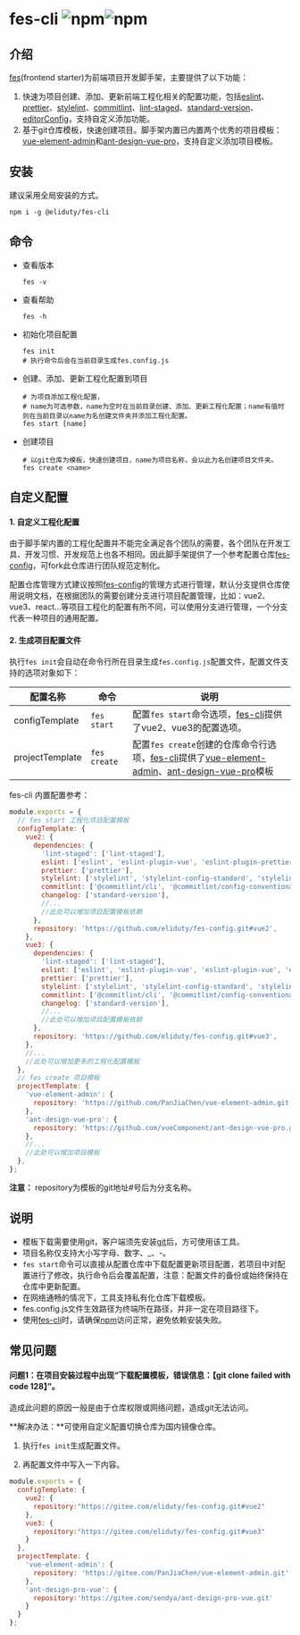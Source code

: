 # fes-cli ![npm](https://img.shields.io/npm/dt/@eliduty/fes-cli)![npm](https://img.shields.io/npm/v/@eliduty/fes-cli)
## 介绍

[fes](https://github.com/eliduty/fes-cli)(frontend starter)为前端项目开发脚手架，主要提供了以下功能：

1. 快速为项目创建、添加、更新前端工程化相关的配置功能，包括[eslint](https://eslint.bootcss.com/)、[prettier](https://prettier.io/)、[stylelint](https://stylelint.io/)、[commitlint](https://commitlint.js.org/)、[lint-staged](https://www.npmjs.com/package/lint-staged)、[standard-version](https://github.com/conventional-changelog/conventional-changelog-config-spec/blob/master/versions/2.1.0/README.md)、[editorConfig](https://editorconfig.org/)，支持自定义添加功能。
2. 基于git仓库模板，快速创建项目。脚手架内置已内置两个优秀的项目模板：[vue-element-admin](https://github.com/PanJiaChen/vue-element-admin.git)和[ant-design-vue-pro](https://github.com/vueComponent/ant-design-vue-pro.git)，支持自定义添加项目模板。

## 安装

建议采用全局安装的方式。

```
npm i -g @eliduty/fes-cli
```

## 命令

- 查看版本

  ```
  fes -v
  ```

- 查看帮助

  ```
  fes -h
  ```

- 初始化项目配置

  ```
  fes init
  # 执行命令后会在当前目录生成fes.config.js
  ```

- 创建、添加、更新工程化配置到项目

  ```
  # 为项目添加工程化配置，
  # name为可选参数，name为空时在当前目录创建、添加、更新工程化配置；name有值时则在当前目录以name为名创建文件夹并添加工程化配置。
  fes start [name]
  ```

- 创建项目

  ```
  # 以git仓库为模板，快速创建项目，name为项目名称，会以此为名创建项目文件夹。
  fes create <name>
  ```

## 自定义配置

#### 1. 自定义工程化配置

由于脚手架内置的工程化配置并不能完全满足各个团队的需要，各个团队在开发工具、开发习惯、开发规范上也各不相同。因此脚手架提供了一个参考配置仓库[fes-config](https://github.com/eliduty/fes-config)，可fork此仓库进行团队规范定制化。

配置仓库管理方式建议按照[fes-config](https://github.com/eliduty/fes-config)的管理方式进行管理，默认分支提供仓库使用说明文档，在根据团队的需要创建分支进行项目配置管理，比如：vue2、vue3、react...等项目工程化的配置有所不同，可以使用分支进行管理，一个分支代表一种项目的通用配置。

#### 2. 生成项目配置文件

执行`fes init`会自动在命令行所在目录生成`fes.config.js`配置文件，配置文件支持的选项对象如下：

| 配置名称        | 命令         | 说明                                                         |
| --------------- | ------------ | ------------------------------------------------------------ |
| configTemplate  | `fes start`  | 配置`fes start`命令选项，[fes-cli](https://github.com/eliduty/fes-cli)提供了vue2、vue3的配置选项。 |
| projectTemplate | `fes create` | 配置`fes create`创建的仓库命令行选项，[fes-cli](https://github.com/eliduty/fes-cli)提供了[vue-element-admin](https://github.com/PanJiaChen/vue-element-admin.git)、[ant-design-vue-pro](https://github.com/vueComponent/ant-design-vue-pro.git)模板 |

fes-cli 内置配置参考：

```javascript
module.exports = {
  // fes start 工程化项目配置模板
  configTemplate: {
    vue2: {
      dependencies: {
        'lint-staged': ['lint-staged'],
        eslint: ['eslint', 'eslint-plugin-vue', 'eslint-plugin-prettier', 'eslint-config-prettier'],
        prettier: ['prettier'],
        stylelint: ['stylelint', 'stylelint-config-standard', 'stylelint-config-rational-order', 'stylelint-order'],
        commitlint: ['@commitlint/cli', '@commitlint/config-conventional'],
        changelog: ['standard-version'],
        //...
        //此处可以增加项目配置模板依赖
      },
      repository: 'https://github.com/eliduty/fes-config.git#vue2',
    },
    vue3: {
      dependencies: {
        'lint-staged': ['lint-staged'],
        eslint: ['eslint', 'eslint-plugin-vue', 'eslint-plugin-vue', 'eslint-plugin-prettier', 'eslint-config-prettier'],
        prettier: ['prettier'],
        stylelint: ['stylelint', 'stylelint-config-standard', 'stylelint-config-rational-order', 'stylelint-order'],
        commitlint: ['@commitlint/cli', '@commitlint/config-conventional'],
        changelog: ['standard-version'],
        //...
        //此处可以增加项目配置模板依赖
      },
      repository: 'https://github.com/eliduty/fes-config.git#vue3',
    },
    //...
    //此处可以增加更多的工程化配置模板
  },
  // fes create 项目模板
  projectTemplate: {
    'vue-element-admin': {
      repository: 'https://github.com/PanJiaChen/vue-element-admin.git',
    },
    'ant-design-vue-pro': {
      repository: 'https://github.com/vueComponent/ant-design-vue-pro.git',
    },
    //...
    //此处可以增加项目模板
  },
};


```

**注意：** repository为模板的git地址#号后为分支名称。

## 说明

- 模板下载需要使用git，客户端须先安装[git](https://git-scm.com/downloads)后，方可使用该工具。
- 项目名称仅支持大小写字母、数字、_、-。
- `fes start`命令可以直接从配置仓库中下载配置更新项目配置，若项目中对配置进行了修改，执行命令后会覆盖配置，注意：配置文件的备份或始终保持在仓库中更新配置。
- 在网络通畅的情况下，工具支持私有化仓库下载模板。
- fes.config.js文件生效路径为终端所在路径，并非一定在项目路径下。
- 使用[fes-cli](https://github.com/eliduty/fes-cli)时，请确保[npm](https://www.npmjs.com/)访问正常，避免依赖安装失败。

## 常见问题
#### 问题1：在项目安装过程中出现“下载配置模板，错误信息：【git clone failed with code 128】”。

造成此问题的原因一般是由于仓库权限或网络问题，造成git无法访问。

**解决办法：**可使用自定义配置切换仓库为国内镜像仓库。

1. 执行`fes init`生成配置文件。

2. 再配置文件中写入一下内容。

```javascript
module.exports = {
  configTemplate: {
    vue2: {
      repository:"https://gitee.com/eliduty/fes-config.git#vue2"
    },
    vue3: {
      repository:"https://gitee.com/eliduty/fes-config.git#vue3"
    }
  },
  projectTemplate: {
    'vue-element-admin': {
      repository: 'https://gitee.com/PanJiaChen/vue-element-admin.git'
    },
    'ant-design-pro-vue': {
      repository:'https://gitee.com/sendya/ant-design-pro-vue.git'
    }
  }
};

```

